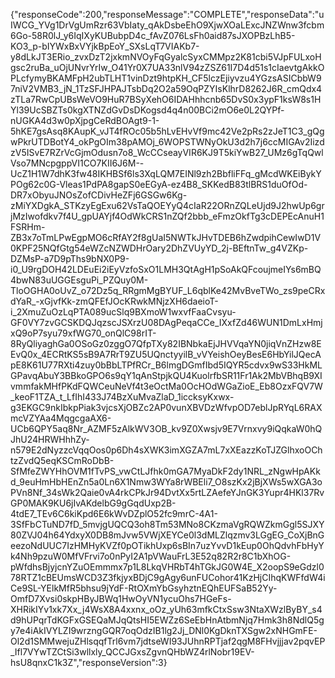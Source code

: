 {"responseCode":200,"responseMessage":"COMPLETE","responseData":"uIWCG_YVg1DrVgUmRzr63VbIaty_qAkDsbeEhO9XjwXOaLExcJNZWnw3fcbm6Go-58R0lJ_y6IqIXyKUBubpD4c_fAvZ076LsFh0aid87sJXOPBzLhB5-KO3_p-bIYWxBxVYjkBpEoY_SXsLqT7VIAKb7-y8dLkJT3ERio_zvxDzT2jxkmNVOyFqGyalcSyxCMMpz2K81cbi5VJpFULxoHgsc2ruBa_uOjUNvrYrIw_O41Yr0X7UA33nlV94zZSZ61I7D4d51s1cIaevtgAkkOPLcfymyBKAMFpH2ubTLHT1vinDzt9htpKH_CF5lczEjiyvzu4YGzsASICbbW97niV2VMB3_jN_1TzSFJHPAJTsbDq2O2a59OqPZYIsKlhrD8262J6R_cmQdx4zTLa7RwCpUBsWeVO9HuR7BSyXehO6IDAHhhcnb65DvS0x3ypF1ksW8s1HYl39UcSBZTs0kgXTNZdGvDsDKogsd4q4n00BCi2mO6e0L2QYPf-nUGKA4d3w0pXjpgCeRdBOAgt9-1-5hKE7gsAsq8KAupK_vJT4fROc05b5hLvEHvVf9mc42Ve2pRs2zJeT1C3_gQgwPkrUTDBotY4_okPgOIm38pAMOj_6WOPSTWNyOkU3d2h7j6ccMIGAv2IizdzV5ISvE7RZrVcGjmOdusn7o8_WcCCseayVIR6KJ9T5kiYwB27_UMz6gTqQwlVso7MNcpgppVI1CO7KII6J6M--UcZ1H1W7dhK3fw48IKHBSf6ls3XqLQM7EINl9zh2BbfliFFq_gMcdWKEiBykYPOg62c0G-Vleas1PdPA8gapS0eEGyA-ez4B8_SKKedB83tlBRS1duOfOd-DR7xObyuJNOsZofCDivHeZFj6GSGw6Kg-zMiYXDgkA_STKzyEgExu62VsTaQOEYyQ4cIaR22ORnZQLeUjd9J2hwUp6grjMzIwofdkv7f4U_gpUAYjf4OdWkCRS1nZQf2bbb_eFmzOkfTg3cDEPEcAnuH1FSRHm-ZB3x7oTmLPwEgpMO6cRfAY2f8gUaI5NWTkJHvTDEB6hZwdpihCewIwD1V0KPF25NQfGtg54eWZcNZWDHrOary2DhZVUyYD_2j-BEftnTw_g4VZKp-DZMsP-a7D9pThs9bNX0P9-i0_U9rgDOH42LDEuEi2iEyVzfoSxO1LMH3QtAgH1pSoAkQFcoujmeIYs6mBQ4bwN83uUGGEsguPi_PZQuy0M-TloOGHA0oUvZ_o72Dz5q_RRgmMgBYUF_L6qblKe42MvBveTWo_zs9peCRxdYaR_-xGjvfKk-zmQFEfJOcKRwkMNjzXH6daeioT-i_2XmuZuOzLqPTA089ucSlq9BXmoW1wxvfFaaCvsyu-GF0VY7zvGCSKDQJqzscJSXrzU08DAgPeqaCCe_IXxfZd46WUN1DmLxHmjxQ9oP7syu79xfWG70_onQlC98rIT-8RyQliyaghGa0OSoGz0zggO7QfpTXy82IBNbkaEjJHVVqaYN0jiqVnZHzw8EEvQ0x_4ECRtKS5sB9A7RrT9ZU5UQnctyyilB_vVYeishOeyBesE6HbYilJQecApE8K61U77RXti4zuy0bBbLTPfRCr_B6lmgDGmfIbd5IQYR5cdvx9wS33HkMLGPavqAbuY3BBkoGPO6s9qY1qAnStpjkQU4KuolrfbSR11Fr1Ak2MbVBhqB9XIvmmfakMHfPKdFQWCeuNeVf4t3eOctMa0OcHOdWGaZioE_Eb8OzxFQV7W_keoF1TZA_t_LfIhI433J74BzXuMvaZlaD_1iccksyKxwx-g3EKGC9nkIbkpPiak3vjcsXjOBZc2AP0vunXBVDzWfvpOD7eblJpRYqL6RAXmcVZYAa4MqgcgaAX6-UCb6QPY5aq8Nr_AZMF5zAlkWV3OB_kv9Z0Xwsjv9E7Vrnxvy9iQqkaW0hQJhU24HRWHhhZy-n579E2dNyzzcVqqOos0p6Dh4sXWK3imXGZA7mL7xXEazzKoTJZGlhxoOChtzZvdQ5eqKSCmRoDbB-SfMfeZWYHhOVM1fTvPS_vwCtLJfhk0mGA7MyaDkF2dy1NRL_zNgwHpAKkd_9euHmHbHEnZn5a0Ln6X1Nmw3WYa8rWBEli7_O8szKx2jBjXWs5wXGA3oPVn8Nf_34sWk2Qaie0vA4rkCPkJr94DvtXx5rtLZAefeYJnGK3Yupr4HKl37RvGP0MAK9KU6jIvAKdelbG9gGqdUxp2B-4tdE7_TEv6C6kiKpd6E6kWvDZplO52fc9mrC-4A1-3SfFbCTuND7fD_5mvjgUQCQ3oh8Tm53MNo8CKzmaVgRQWZkmGgl5SJXY80ZVJ04h64YdxyX0DB8mJvw5VWjXEYCe0l3dMLZlqzmv3LGgEG_CoXjBnGeezoNdUUC7IzHMHyKVZf0pOTikhUxp6sBIn7uzYvvD1kEup0OhQdvhFbHyYk4Nh9pzuW0MfVFrvi7o0nPyI2A1pVWauFrL3E52q82R2r8C1bXhOG-pWfdhsBjyjcnYZuOEmmmx7p1L8LkqVHRbT4hTGkJG0W4E_X2oopS9eGdzl078RTZ1cBEUmsWCD3Z3fkjyxBDjC9gAgy6unFUCohor41KzHjCIhqKWFfdW4iCe9SL-YElkMfR5bhsu9jYdF-RtOXmYbGsyhztnEQhEUFSaB52Yy-OmfD7Xvsi0skpHByJBWq1HwOyVN1ycuOhs7HGeFs-XHRikIYv1xk7Xx_j4WsX8A4xxnx_oOz_yUh63mfkCtxSsw3NtaXWzlByBY_s4d9hUPqrTdKGFxGSEQaMJqQtsHI5EWZz6SeEbHnAtbmNjq7Hmk3h8NdlQ5gy7e4iAkIVYLZI9wrzngGQR7oqOdzIB1lg2Jj_DNl0KgDknTXSgw2xNHGmFE-Ol2d1SMMwejuZHlsqqfTrl6vm7jdtseWI93JUhnRPTjaf2qgM8FHvjjjav2pqvEP_Ifl7VYwTZCtSi3wllxly_QCCJGxsZgvnQHbWZ4rlNobr19EV-hsU8qnxC1k3Z","responseVersion":3}
